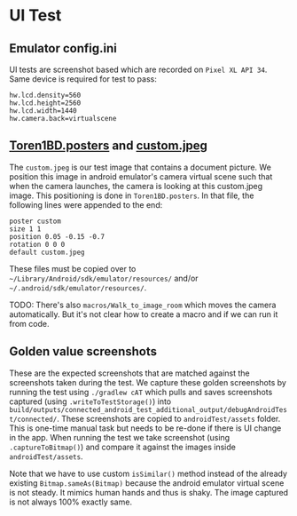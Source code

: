 # UI Test

## Emulator config.ini

UI tests are screenshot based which are recorded on `Pixel XL API 34`. Same device is required for
test to pass:

```
hw.lcd.density=560
hw.lcd.height=2560
hw.lcd.width=1440
hw.camera.back=virtualscene
```

## [Toren1BD.posters](files/Toren1BD.posters) and [custom.jpeg](files/custom.jpeg)

The `custom.jpeg` is our test image that contains a document picture. We position this image in
android emulator's
camera virtual scene such that when the camera launches, the camera is looking at this custom.jpeg
image.
This positioning is
done in `Toren1BD.posters`. In that file, the following lines were appended to the end:

```
poster custom
size 1 1
position 0.05 -0.15 -0.7
rotation 0 0 0
default custom.jpeg
```

These files must be copied over to `~/Library/Android/sdk/emulator/resources/`
and/or `~/.android/sdk/emulator/resources/`.

TODO: There's also `macros/Walk_to_image_room` which moves the camera automatically. But it's not
clear how to create a
macro and if we can run it from code.

## Golden value screenshots

These are the expected screenshots that are matched against the screenshots taken during the test.
We capture these
golden screenshots by running the test using `./gradlew cAT` which pulls and saves screenshots
captured (using `.writeToTestStorage()`)
into `build/outputs/connected_android_test_additional_output/debugAndroidTest/connected/`. These
screenshots are copied
to `androidTest/assets` folder. This is one-time manual task but needs to be re-done if there is UI
change in the app.
When running the
test we take
screenshot (using `.captureToBitmap()`) and compare it against the images
inside `androidTest/assets`.

Note that we have to use custom `isSimilar()` method instead of the already
existing `Bitmap.sameAs(Bitmap)` because the
android emulator virtual scene is not steady. It mimics human hands and thus is shaky. The image
captured is not always
100% exactly same.